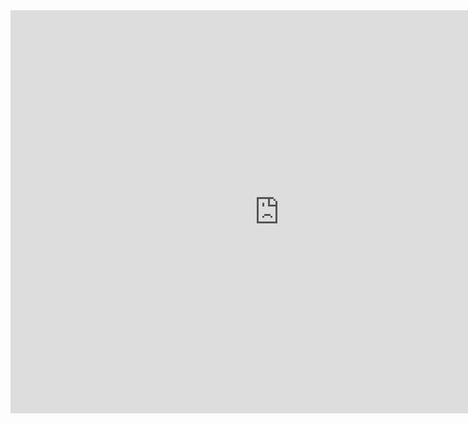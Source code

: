 <iframe src="https://data.oecd.org/chart/6RTZ" width="860" height="645" style="border: 0" mozallowfullscreen="true" webkitallowfullscreen="true" allowfullscreen="true"><a href="https://data.oecd.org/chart/6RTZ" target="_blank">OECD Chart: General government debt, Total, % of GDP, Annual, 2020</a></iframe>
